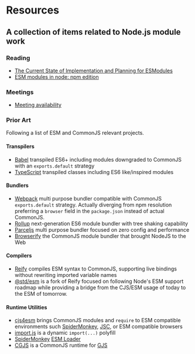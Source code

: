 # Resources

## A collection of items related to Node.js module work

### Reading
* [The Current State of Implementation and Planning for ESModules](https://medium.com/the-node-js-collection/the-current-state-of-implementation-and-planning-for-esmodules-a4ecb2aac07a)
* [ESM modules in node: npm edition](https://gist.github.com/ceejbot/b49f8789b2ab6b09548ccb72813a1054)

### Meetings
* [Meeting availability](https://doodle.com/poll/cqavkzwxtxzccs4z)

### Prior Art

Following a list of ESM and CommonJS relevant projects.

#### Transpilers

  * [Babel](http://babeljs.io) transpiled ES6+ including modules downgraded to CommonJS with an `exports.default` strategy
  * [TypeScript](https://www.typescriptlang.org) transpiled classes including ES6 like/inspired modules

#### Bundlers

  * [Webpack](https://webpack.js.org) multi purpose bundler compatible with CommonJS `exports.default` strategy. Actually diverging from npm resolution preferring a `browser` field in the `package.json` instead of actual CommonJS.
  * [Rollup](https://rollupjs.org) next-generation ES6 module bundler with tree shaking capability
  * [Parceljs](https://parceljs.org/) multi purpose bundler focused on zero config and performance
  * [Browserify](http://browserify.org) the CommonJS module bundler that brought NodeJS to the Web

#### Compilers

  * [Reify](https://www.npmjs.com/package/reify) compiles ESM syntax to CommonJS, supporting live bindings without rewriting imported variable names
  * [@std/esm](https://github.com/standard-things/esm) is a fork of Reify focused on following Node's ESM support roadmap while providing a bridge from the CJS/ESM usage of today to the ESM of tomorrow.

#### Runtime Utilities

  * [cjs4esm](https://github.com/WebReflection/cjs4esm#cjs4esm--) brings CommonJS modules and `require` to ESM compatible environments such [SpiderMonkey](https://developer.mozilla.org/en-US/docs/Mozilla/Projects/SpiderMonkey), [JSC](https://trac.webkit.org/wiki/JavaScriptCore), or ESM compatible browsers
  * [import.js](https://github.com/WebReflection/import.js#importjs) is a dynamic `import(...)` polyfill
  * [SpiderMonkey](https://developer.mozilla.org/en-US/docs/Mozilla/Projects/SpiderMonkey) [ESM Loader](https://searchfox.org/mozilla-central/source/js/src/shell/ModuleLoader.js)
  * [CGJS](https://github.com/cgjs/cgjs#cgjs-) is a CommonJS runtime for [GJS](https://wiki.gnome.org/Projects/Gjs)
